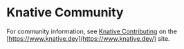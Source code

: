 # Knative Community

For community information, see
[Knative Contributing](https://www.knative.dev/contributing/) on the
[https://www.knative.dev](https://www.knative.dev/) site.
